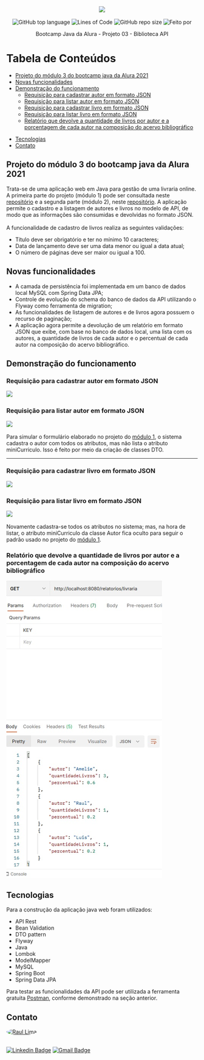 <div align="center">
  <img src="img/logoBootcampJava.jpg">


![GitHub top language](https://img.shields.io/github/languages/top/raul-lima/bootcamp-java-projeto03)<space><space>
![Lines of Code](https://img.shields.io/tokei/lines/github/raul-lima/bootcamp-java-projeto03)<space><space>
![GitHub repo size](https://img.shields.io/github/repo-size/raul-lima/bootcamp-java-projeto03)<space><space>
![Feito por](https://img.shields.io/badge/feito%20por-Raul%20Lima-blueviolet)

 </div align="center">


<p align="center"> Bootcamp Java da Alura - Projeto 03 - Biblioteca API</p>


Tabela de Conteúdos
=================
  <!--ts-->

* [Projeto do módulo 3 do bootcamp java da Alura 2021](#projeto-do-módulo-3-do-bootcamp-java-da-alura-2021)
* [Novas funcionalidades](#novas-funcionalidades)
* [Demonstração do funcionamento](#demonstração-do-funcionamento)
    * [Requisição para cadastrar autor em formato JSON](#requisição-para-cadastrar-autor-em-formato-json)
    * [Requisição para listar autor em formato JSON](#requisição-para-listar-autor-em-formato-json)
    * [Requisição para cadastrar livro em formato JSON](#requisição-para-cadastrar-livro-em-formato-json)
    * [Requisição para listar livro em formato JSON](#requisição-para-listar-livro-em-formato-json)
    * [Relatório que devolve a quantidade de livros por autor e a porcentagem de cada autor na composição do acervo bibliográfico](#relatório-que-devolve-a-quantidade-de-livros-por-autor-e-a-porcentagem-de-cada-autor-na-composição-do-acervo-bibliográfico)

- [Tecnologias](#tecnologias)
- [Contato](#contato)
  <!--te-->

## Projeto do módulo 3 do bootcamp java da Alura 2021

Trata-se de uma aplicação web em Java para gestão de uma livraria online. A primeira parte do projeto (módulo 1) pode
ser consultada neste [repositório](https://github.com/raul-lima/bootcamp-java-projeto01) e a segunda parte (módulo 2), neste [repositório](https://github.com/raul-lima/bootcamp-java-projeto02). A aplicação permite o cadastro
e a listagem de autores e livros no modelo de API, de modo que as informações são consumidas e devolvidas no formato
JSON.
<br>
<br>
A funcionalidade de cadastro de livros realiza as seguintes validações:

* Título deve ser obrigatório e ter no mínimo 10 caracteres;
* Data de lançamento deve ser uma data menor ou igual a data atual;
* O número de páginas deve ser maior ou igual a 100.
  
## Novas funcionalidades
  
  * A camada de persistência foi implementada em um banco de dados local MySQL com Spring Data JPA;
  * Controle de evolução do schema do banco de dados da API utilizando o Flyway como ferramenta de migration;
  * As funcionalidades de listagem de autores e de livros agora possuem o recurso de paginação;
  * A aplicação agora permite a devolução de um relatório em formato JSON que exibe, com base no banco de dados local, uma lista com os autores, a quantidade de livros de cada autor e o percentual de cada autor na composição do acervo bibliográfico.

## Demonstração do funcionamento

### Requisição para cadastrar autor em formato JSON

![](img/autoresPost.jpg)

### Requisição para listar autor em formato JSON

![](img/autoresGet.jpg)

Para simular o formulário elaborado no projeto do [módulo 1](https://github.com/raul-lima/bootcamp-java-projeto01), o
sistema cadastra o autor com todos os atributos, mas não lista o atributo miniCurriculo. Isso é feito por meio da
criação de classes DTO.
  
---

### Requisição para cadastrar livro em formato JSON

![](img/livrosPost.jpg)

### Requisição para listar livro em formato JSON

![](img/livrosGet.jpg)

Novamente cadastra-se todos os atributos no sistema; mas, na hora de listar, o atributo miniCurriculo da classe Autor
fica oculto para seguir o padrão usado no projeto do [módulo 1](https://github.com/raul-lima/bootcamp-java-projeto01).
  
### Relatório que devolve a quantidade de livros por autor e a porcentagem de cada autor na composição do acervo bibliográfico
  
  ![](img/relatorios.jpg)

## Tecnologias

Para a construção da aplicação java web foram utilizados:

* API Rest
* Bean Validation
* DTO pattern
* Flyway
* Java
* Lombok
* ModelMapper
* MySQL
* Spring Boot
* Spring Data JPA

Para testar as funcionalidades da API pode ser utilizada a ferramenta
gratuita [Postman](https://www.postman.com/downloads/), conforme demonstrado na seção anterior.

## Contato

<a href="https://www.linkedin.com/in/raultlima/">
 <img style="border-radius: 50%;" src="https://avatars.githubusercontent.com/u/79487007?s=460&u=61b426b901b8fe02e12019b1fdb67bf0072d4f00&v=4" width="100px;" alt="Raul Lima"/>
<br />
<br />

[![Linkedin Badge](https://img.shields.io/badge/-Raul%20Lima-blue?style=flat-square&logo=Linkedin&logoColor=white&link=https://www.linkedin.com/in/raul-lima-adv/)](https://www.linkedin.com/in/raultlima/)
[![Gmail Badge](https://img.shields.io/badge/-raultorres.lima@gmail.com-c14438?style=flat-square&logo=Gmail&logoColor=white&link=mailto:raultorres.lima@gmail.com)](mailto:raultorres.lima@gmail.com)
